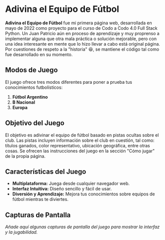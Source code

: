 # Adivina el Equipo de Fútbol

**Adivina el Equipo de Fútbol** fue mi primera página web, desarrollada en mayo de 2022 como proyecto para el curso de Codo a Codo 4.0 Full Stack Python. 
Un Juan Patricio aún en proceso de aprendizaje y muy proprenso a implementar alguna que otra mala práctica o solución mejorable, pero con una idea interesante en mente que lo hizo llevar a cabo está original página.
Por cuestiones de respeto a la "historia" 😆, se mantiene el código tal como fue desarrollado en su momento.

## Modos de Juego

El juego ofrece tres modos diferentes para poner a prueba tus conocimientos futbolísticos:

1. **Fútbol Argentino**
2. **B Nacional**
3. **Europa**

## Objetivo del Juego

El objetivo es adivinar el equipo de fútbol basado en pistas ocultas sobre el club. Las pistas incluyen información sobre el club en cuestión, tal como: títulos ganados, color representativo, ubicación geográfica, entre otras cosas. Se ofrecen las instrucciones del juego en la sección "Cómo jugar" de la propia página. 

## Características del Juego

- **Multiplataforma:** Juega desde cualquier navegador web.
- **Interfaz Intuitiva:** Diseño sencillo y fácil de usar.
- **Diversión y Aprendizaje:** Mejora tus conocimientos sobre equipos de fútbol mientras te diviertes.

## Capturas de Pantalla

_Añade aquí algunas capturas de pantalla del juego para mostrar la interfaz y la jugabilidad._


